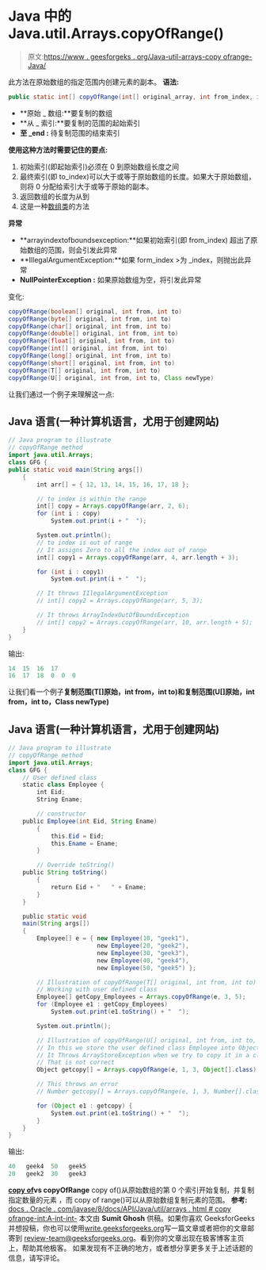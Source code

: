 # Java 中的 Java.util.Arrays.copyOfRange()

> 原文:[https://www . geesforgeks . org/Java-util-arrays-copy ofrange-Java/](https://www.geeksforgeeks.org/java-util-arrays-copyofrange-java/)

此方法在原始数组的指定范围内创建元素的副本。
**语法:**

```java
public static int[] copyOfRange(int[] original_array, int from_index, int to_index) 
```

*   **原始 _ 数组:**要复制的数组
*   **从 _ 索引:**要复制的范围的起始索引
*   **至 _end :** 待复制范围的结束索引

**使用这种方法时需要记住的要点:**

1.  初始索引(即起始索引)必须在 0 到原始数组长度之间
2.  最终索引(即 to_index)可以大于或等于原始数组的长度。如果大于原始数组，则将 0 分配给索引大于或等于原始的副本。
3.  返回数组的长度为从到
4.  这是一种[数组类](https://www.geeksforgeeks.org/array-class-in-java/)的方法

**异常**

*   **arrayindextofboundsexception:**如果初始索引(即 from_index)
    超出了原始数组的范围，则会引发此异常
*   **IllegalArgumentException:**如果 form_index >为 _index，则抛出此异常
*   **NullPointerException :** 如果原始数组为空，将引发此异常

变化:

```java
copyOfRange(boolean[] original, int from, int to)
copyOfRange(byte[] original, int from, int to)
copyOfRange(char[] original, int from, int to)
copyOfRange(double[] original, int from, int to)
copyOfRange(float[] original, int from, int to)
copyOfRange(int[] original, int from, int to)
copyOfRange(long[] original, int from, int to)
copyOfRange(short[] original, int from, int to)
copyOfRange(T[] original, int from, int to)
copyOfRange(U[] original, int from, int to, Class newType)
```

让我们通过一个例子来理解这一点:

## Java 语言(一种计算机语言，尤用于创建网站)

```java
// Java program to illustrate
// copyOfRange method
import java.util.Arrays;
class GFG {
public static void main(String args[])
    {
        int arr[] = { 12, 13, 14, 15, 16, 17, 18 };

        // to index is within the range
        int[] copy = Arrays.copyOfRange(arr, 2, 6);
        for (int i : copy)
            System.out.print(i + "  ");

        System.out.println();
        // to index is out of range
        // It assigns Zero to all the index out of range
        int[] copy1 = Arrays.copyOfRange(arr, 4, arr.length + 3);

        for (int i : copy1)
            System.out.print(i + "  ");

        // It throws IIlegalArgumentException
        // int[] copy2 = Arrays.copyOfRange(arr, 5, 3);

        // It throws ArrayIndexOutOfBoundsException
        // int[] copy2 = Arrays.copyOfRange(arr, 10, arr.length + 5);
    }
}
```

输出:

```java
14  15  16  17  
16  17  18  0  0  0  
```

让我们看一个例子**复制范围(T[]原始，int from，int to)和复制范围(U[]原始，int from，int to，Class newType)**

## Java 语言(一种计算机语言，尤用于创建网站)

```java
// Java program to illustrate
// copyOfRange method
import java.util.Arrays;
class GFG {
    // User defined class
    static class Employee {
        int Eid;
        String Ename;

        // constructor
    public Employee(int Eid, String Ename)
        {
            this.Eid = Eid;
            this.Ename = Ename;
        }

        // Override toString()
    public String toString()
        {
            return Eid + "   " + Ename;
        }
    }

    public static void
    main(String args[])
    {
        Employee[] e = { new Employee(10, "geek1"),
                         new Employee(20, "geek2"),
                         new Employee(30, "geek3"),
                         new Employee(40, "geek4"),
                         new Employee(50, "geek5") };

        // Illustration of copyOfRange(T[] original, int from, int to)
        // Working with user defined class
        Employee[] getCopy_Employees = Arrays.copyOfRange(e, 3, 5);
        for (Employee e1 : getCopy_Employees)
            System.out.print(e1.toString() + "  ");

        System.out.println();

        // Illustration of copyOfRange(U[] original, int from, int to, Class newType)
        // In this we store the user defined class Employee into Object class
        // It Throws ArrayStoreException when we try to copy it in a class
        // That is not correct
        Object getcopy[] = Arrays.copyOfRange(e, 1, 3, Object[].class);

        // This throws an error
        // Number getcopy[] = Arrays.copyOfRange(e, 1, 3, Number[].class);

        for (Object e1 : getcopy) {
            System.out.print(e1.toString() + "  ");
        }
    }
}
```

输出:

```java
40   geek4  50   geek5  
20   geek2  30   geek3  

```

[**copy of**](https://www.geeksforgeeks.org/java-util-arrays-copyof-java-examples/)**vs copyOfRange**
copy of()从原始数组的第 0 个索引开始复制，并复制指定数量的元素
，而 copy of range()可以从原始数组复制元素的范围。
**参考:**
[docs . Oracle . com/javase/8/docs/API/Java/util/arrays . html # copy ofrange-int:A-int-int-](https://docs.oracle.com/javase/8/docs/api/java/util/Arrays.html#copyOfRange-int:A-int-int-)
本文由 **Sumit Ghosh** 供稿。如果你喜欢 GeeksforGeeks 并想投稿，你也可以使用[write.geeksforgeeks.org](http://www.write.geeksforgeeks.org)写一篇文章或者把你的文章邮寄到 review-team@geeksforgeeks.org。看到你的文章出现在极客博客主页上，帮助其他极客。
如果发现有不正确的地方，或者想分享更多关于上述话题的信息，请写评论。